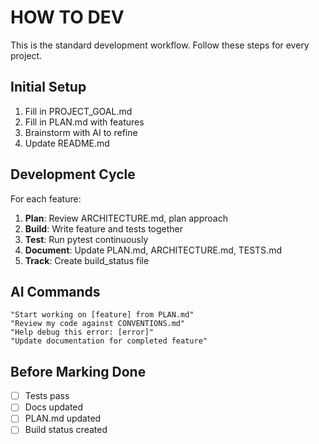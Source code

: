 # HOW TO DEV

This is the standard development workflow. Follow these steps for every project.

## Initial Setup
1. Fill in PROJECT_GOAL.md
2. Fill in PLAN.md with features
3. Brainstorm with AI to refine
4. Update README.md

## Development Cycle
For each feature:

1. **Plan**: Review ARCHITECTURE.md, plan approach
2. **Build**: Write feature and tests together
3. **Test**: Run pytest continuously
4. **Document**: Update PLAN.md, ARCHITECTURE.md, TESTS.md
5. **Track**: Create build_status file

## AI Commands
```
"Start working on [feature] from PLAN.md"
"Review my code against CONVENTIONS.md"
"Help debug this error: [error]"
"Update documentation for completed feature"
```

## Before Marking Done
- [ ] Tests pass
- [ ] Docs updated
- [ ] PLAN.md updated
- [ ] Build status created